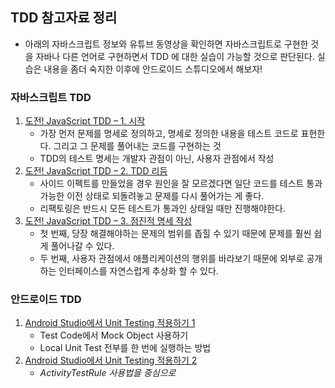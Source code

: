 ## TDD 참고자료 정리

* 아래의 자바스크립트 정보와 유튜브 동영상을 확인하면 자바스크립트로 구현한 것을 자바나 다른 언어로 구현하면서 TDD 에 대한 실습이 가능할 것으로 판단된다. 실습은 내용을 좀더 숙지한 이후에 안드로이드 스튜디오에서 해보자!

### 자바스크립트 TDD

1. [도전! JavaScript TDD – 1. 시작](http://huns.me/development/716)
    - 가장 먼저 문제를 명세로 정의하고, 명세로 정의한 내용을 테스트 코드로 표현한다. 그리고 그 문제를 풀어내는 코드를 구현하는 것
    - TDD의 테스트 명세는 개발자 관점이 아닌, 사용자 관점에서 작성
2. [도전! JavaScript TDD – 2. TDD 리듬](http://huns.me/development/823)
    - 사이드 이펙트를 만들었을 경우 원인을 잘 모르겠다면 일단 코드를 테스트 통과 가능한 이전 상태로 되돌려놓고 문제를 다시 풀어가는 게 좋다.
    - 리팩토링은 반드시 모든 테스트가 통과인 상태일 때만 진행해야한다.
3. [도전! JavaScript TDD – 3. 점진적 명세 작성](http://huns.me/development/939)
    - 첫 번째, 당장 해결해야하는 문제의 범위를 좁힐 수 있기 때문에 문제를 훨씬 쉽게 풀어나갈 수 있다.
    - 두 번째, 사용자 관점에서 애플리케이션의 행위를 바라보기 때문에 외부로 공개하는 인터페이스를 자연스럽게 추상화 할 수 있다.


### 안드로이드 TDD 

1. [Android Studio에서 Unit Testing 적용하기 1](https://davidhyk.github.io/blog/applying-unit-testing-on-android-studio-part1)
    - Test Code에서 Mock Object 사용하기
    - Local Unit Test 전부를 한 번에 실행하는 방법
2. [Android Studio에서 Unit Testing 적용하기 2](https://davidhyk.github.io/blog/applying-unit-testing-on-android-studio-part2)
    - _ActivityTestRule 사용법을 중심으로_





